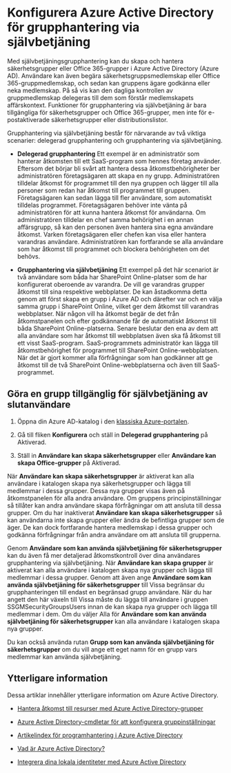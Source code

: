 <properties
    pageTitle="Konfigurera Azure Active Directory för hantering av programåtkomst via självbetjäning| Microsoft Azure"
    description="Med grupphantering via självbetjäning kan användarna skapa och hantera säkerhetsgrupper eller Office 365-grupper i Azure Active Directory och begära medlemskap i säkerhetsgrupper eller Office 365-grupper"
    services="active-directory"
    documentationCenter=""
  authors="curtand"
    manager="femila"
    editor=""
    />

<tags
    ms.service="active-directory"
    ms.workload="identity"
    ms.tgt_pltfrm="na"
    ms.devlang="na"
    ms.topic="get-started-article"
    ms.date="08/10/2016"
    ms.author="curtand"/>

# Konfigurera Azure Active Directory för grupphantering via självbetjäning

Med självbetjäningsgrupphantering kan du skapa och hantera säkerhetsgrupper eller Office 365-grupper i Azure Active Directory (Azure AD). Användare kan även begära säkerhetsgruppsmedlemskap eller Office 365-gruppmedlemskap, och sedan kan gruppens ägare godkänna eller neka medlemskap. På så vis kan den dagliga kontrollen av gruppmedlemskap delegeras till dem som förstår medlemskapets affärskontext. Funktioner för grupphantering via självbetjäning är bara tillgängliga för säkerhetsgrupper och Office 365-grupper, men inte för e-postaktiverade säkerhetsgrupper eller distributionslistor.

Grupphantering via självbetjäning består för närvarande av två viktiga scenarier: delegerad grupphantering och grupphantering via självbetjäning.

- **Delegerad grupphantering**
   Ett exempel är en administratör som hanterar åtkomsten till ett SaaS-program som hennes företag använder. Eftersom det börjar bli svårt att hantera dessa åtkomstbehörigheter ber administratören företagsägaren att skapa en ny grupp. Administratören tilldelar åtkomst för programmet till den nya gruppen och lägger till alla personer som redan har åtkomst till programmet till gruppen. Företagsägaren kan sedan lägga till fler användare, som automatiskt tilldelas programmet. Företagsägaren behöver inte vänta på administratören för att kunna hantera åtkomst för användarna. Om administratören tilldelar en chef samma behörighet i en annan affärsgrupp, så kan den personen även hantera sina egna användare åtkomst. Varken företagsägaren eller chefen kan visa eller hantera varandras användare. Administratören kan fortfarande se alla användare som har åtkomst till programmet och blockera behörigheten om det behövs.

- **Grupphantering via självbetjäning**
   Ett exempel på det här scenariot är två användare som båda har SharePoint Online-platser som de har konfigurerat oberoende av varandra. De vill ge varandras grupper åtkomst till sina respektive webbplatser. De kan åstadkomma detta genom att först skapa en grupp i Azure AD och därefter var och en välja samma grupp i SharePoint Online, vilket ger dem åtkomst till varandras webbplatser. När någon vill ha åtkomst begär de det från åtkomstpanelen och efter godkännande får de automatiskt åtkomst till båda SharePoint Online-platserna. Senare beslutar den ena av dem att alla användare som har åtkomst till webbplatsen även ska få åtkomst till ett visst SaaS-program. SaaS-programmets administratör kan lägga till åtkomstbehörighet för programmet till SharePoint Online-webbplatsen. När det är gjort kommer alla förfrågningar som han godkänner att ge åtkomst till de två SharePoint Online-webbplatserna och även till SaaS-programmet.

## Göra en grupp tillgänglig för självbetjäning av slutanvändare

1. Öppna din Azure AD-katalog i den [klassiska Azure-portalen](https://manage.windowsazure.com).

2. Gå till fliken **Konfigurera** och ställ in **Delegerad grupphantering** på Aktiverad.

3. Ställ in **Användare kan skapa säkerhetsgrupper** eller **Användare kan skapa Office-grupper** på Aktiverad.

När **Användare kan skapa säkerhetsgrupper** är aktiverat kan alla användare i katalogen skapa nya säkerhetsgrupper och lägga till medlemmar i dessa grupper. Dessa nya grupper visas även på åtkomstpanelen för alla andra användare. Om gruppens principinställningar så tillåter kan andra användare skapa förfrågningar om att ansluta till dessa grupper. Om du har inaktiverat **Användare kan skapa säkerhetsgrupper** så kan användarna inte skapa grupper eller ändra de befintliga grupper som de äger. De kan dock fortfarande hantera medlemskap i dessa grupper och godkänna förfrågningar från andra användare om att ansluta till grupperna.

Genom **Användare som kan använda självbetjäning för säkerhetsgrupper** kan du även få mer detaljerad åtkomstkontroll över dina användares grupphantering via självbetjäning. När **Användare kan skapa grupper** är aktiverat kan alla användare i katalogen skapa nya grupper och lägga till medlemmar i dessa grupper. Genom att även ange **Användare som kan använda självbetjäning för säkerhetsgrupper** till Vissa begränsar du grupphanteringen till endast en begränsad grupp användare. När du har angett den här växeln till Vissa måste du lägga till användare i gruppen SSGMSecurityGroupsUsers innan de kan skapa nya grupper och lägga till medlemmar i dem. Om du väljer Alla för **Användare som kan använda självbetjäning för säkerhetsgrupper** kan alla användare i katalogen skapa nya grupper.

Du kan också använda rutan **Grupp som kan använda självbetjäning för säkerhetsgrupper** om du vill ange ett eget namn för en grupp vars medlemmar kan använda självbetjäning.

## Ytterligare information

Dessa artiklar innehåller ytterligare information om Azure Active Directory.

* [Hantera åtkomst till resurser med Azure Active Directory-grupper](active-directory-manage-groups.md)

* [Azure Active Directory-cmdletar för att konfigurera gruppinställningar](active-directory-accessmanagement-groups-settings-cmdlets.md)

* [Artikelindex för programhantering i Azure Active Directory](active-directory-apps-index.md)

* [Vad är Azure Active Directory?](active-directory-whatis.md)

* [Integrera dina lokala identiteter med Azure Active Directory](active-directory-aadconnect.md)



<!--HONumber=sep16_HO1-->


